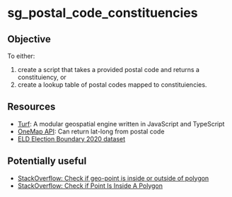 # sg_postal_code_constituencies

## Objective
To either:
1) create a script that takes a provided postal code and returns a constituiency, or
2) create a lookup table of postal codes mapped to constituiencies.

## Resources
* [Turf](https://github.com/turfjs/turf): A modular geospatial engine written in JavaScript and TypeScript
* [OneMap API](https://www.onemap.gov.sg/apidocs/): Can return lat-long from postal code
* [ELD Election Boundary 2020 dataset](https://data.gov.sg/datasets/d_6077aa5ab73d447b32f451ea224221b6/view)

## Potentially useful
* [StackOverflow: Check if geo-point is inside or outside of polygon](https://stackoverflow.com/questions/43892459/check-if-geo-point-is-inside-or-outside-of-polygon)
* [StackOverflow: Check if Point Is Inside A Polygon](https://stackoverflow.com/questions/22521982/check-if-point-is-inside-a-polygon)
